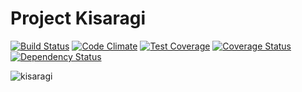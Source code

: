 # Project Kisaragi

[![Build Status](https://travis-ci.org/if1live/kisaragi.svg?branch=master)](https://travis-ci.org/if1live/kisaragi)
[![Code Climate](https://codeclimate.com/github/if1live/kisaragi/badges/gpa.svg)](https://codeclimate.com/github/if1live/kisaragi)
[![Test Coverage](https://codeclimate.com/github/if1live/kisaragi/badges/coverage.svg)](https://codeclimate.com/github/if1live/kisaragi)
[![Coverage Status](https://coveralls.io/repos/if1live/kisaragi/badge.svg?branch=master)](https://coveralls.io/r/if1live/kisaragi?branch=master)
[![Dependency Status](https://gemnasium.com/if1live/kisaragi.svg)](https://gemnasium.com/if1live/kisaragi)

![kisaragi](https://pbs.twimg.com/media/CDNATI0VEAAgpkw.png:small)

